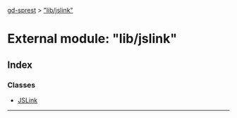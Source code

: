 [gd-sprest](../README.md) > ["lib/jslink"](../modules/_lib_jslink_.md)



# External module: "lib/jslink"

## Index

### Classes

* [JSLink](../classes/_lib_jslink_.jslink.md)



---
